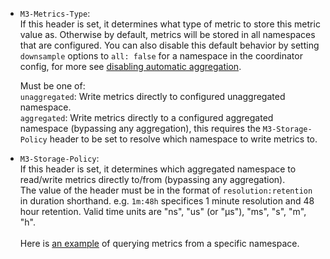 *   `M3-Metrics-Type`:  
    If this header is set, it determines what type of metric to store this metric value as. Otherwise by default, metrics will be stored in all namespaces that are configured. You can also disable this default behavior by setting `downsample` options to `all: false` for a namespace in the coordinator config, for more see [disabling automatic aggregation](/docs/v1.2/how_to/m3query.md#disabling-automatic-aggregation).

     Must be one of:  
    `unaggregated`: Write metrics directly to configured unaggregated namespace.  
    `aggregated`: Write metrics directly to a configured aggregated namespace (bypassing any aggregation), this requires the `M3-Storage-Policy` header to be set to resolve which namespace to write metrics to.  

*   `M3-Storage-Policy`:  
     If this header is set, it determines which aggregated namespace to read/write metrics directly to/from (bypassing any aggregation).  
     The value of the header must be in the format of `resolution:retention` in duration shorthand. e.g. `1m:48h` specifices 1 minute resolution and 48 hour retention. Valid time units are "ns", "us" (or "µs"), "ms", "s", "m", "h".<br /><br />
    Here is [an example](https://github.com/m3db/m3/blob/master/scripts/docker-integration-tests/prometheus/test.sh#L126-L146) of querying metrics from a specific namespace. 
